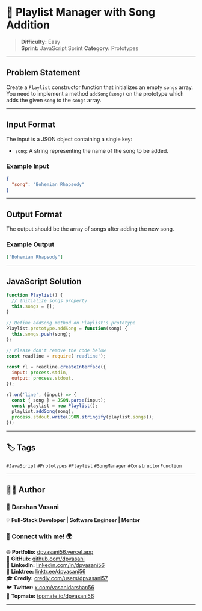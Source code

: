 # 📝 Playlist Manager with Song Addition

> **Difficulty:** Easy  
> **Sprint:** JavaScript Sprint
> **Category:** Prototypes

---

## Problem Statement

Create a `Playlist` constructor function that initializes an empty `songs` array.  
You need to implement a method `addSong(song)` on the prototype which adds the given `song` to the `songs` array.

---

## Input Format

The input is a JSON object containing a single key:

- `song`: A string representing the name of the song to be added.

### Example Input

```json
{
  "song": "Bohemian Rhapsody"
}
```

---

## Output Format

The output should be the array of songs after adding the new song.

### Example Output

```json
["Bohemian Rhapsody"]
```

---

## JavaScript Solution

```js
function Playlist() {
  // Initialize songs property
  this.songs = [];
}

// Define addSong method on Playlist's prototype
Playlist.prototype.addSong = function(song) {
  this.songs.push(song);
};

// Please don't remove the code below
const readline = require('readline');

const rl = readline.createInterface({
  input: process.stdin,
  output: process.stdout,
});

rl.on('line', (input) => {
  const { song } = JSON.parse(input);
  const playlist = new Playlist();
  playlist.addSong(song);
  process.stdout.write(JSON.stringify(playlist.songs));
});
```

---

## 🏷️ Tags

`#JavaScript` `#Prototypes` `#Playlist` `#SongManager` `#ConstructorFunction`

---

## 👨‍💻 Author  

### 🚀 **Darshan Vasani**  
💡 **Full-Stack Developer | Software Engineer | Mentor**    

### 🔗 Connect with me! 🌍  
🌐 **Portfolio:** [dpvasani56.vercel.app](https://dpvasani56.vercel.app/)  
🐙 **GitHub:** [github.com/dpvasani](https://github.com/dpvasani)  
💼 **LinkedIn:** [linkedin.com/in/dpvasani56](https://www.linkedin.com/in/dpvasani56/)  
🌳 **Linktree:** [linktr.ee/dpvasani56](https://linktr.ee/dpvasani56)  
🎓 **Credly:** [credly.com/users/dpvasani57](https://www.credly.com/users/dpvasani57/)  
🐦 **Twitter:** [x.com/vasanidarshan56](https://x.com/vasanidarshan56)  
📢 **Topmate:** [topmate.io/dpvasani56](https://topmate.io/dpvasani56)  

---
